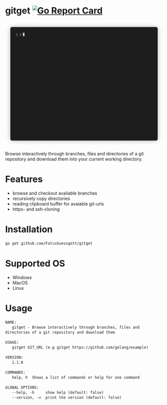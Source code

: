# gitget  [![Go Report Card](https://goreportcard.com/badge/github.com/FalcoSuessgott/gitget)](https://goreportcard.com/report/github.com/FalcoSuessgott/gitget)

<p align="center">
  <img src="demo.gif" />
</p>
Browse interactively through branches, files and directories of a git repository and download them into your current working directory.

# Features
* browse and checkout available branches
* recursively copy directories
* reading clipboard buffer for avaiable git-urls
* https- and ssh-cloning

# Installation
```sh
go get github.com/FalcoSuessgott/gitget
```

# Supported OS
* Windows
* MacOS
* Linux

# Usage
```
NAME:
   gitget - Browse interactively through branches, files and directories of a git repository and download them

USAGE:
   gitget GIT_URL (e.g gitget https://github.com/golang/example)

VERSION:
   1.1.0

COMMANDS:
   help, h  Shows a list of commands or help for one command

GLOBAL OPTIONS:
   --help, -h     show help (default: false)
   --version, -v  print the version (default: false)
```

